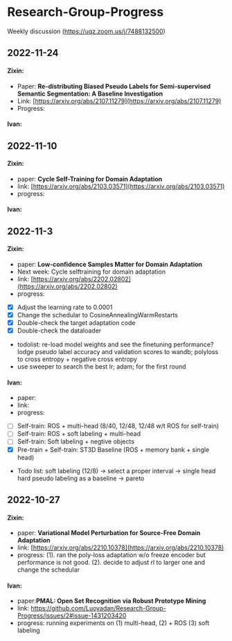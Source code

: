 # Research-Group-Progress
Weekly discussion (https://uqz.zoom.us/j/7488132500)

## 2022-11-24
#### Zixin:
- Paper: **Re-distributing Biased Pseudo Labels for Semi-supervised Semantic Segmentation: A Baseline Investigation**
- Link: [https://arxiv.org/abs/2107.11279](https://arxiv.org/abs/2107.11279)
- Progress:

#### Ivan:


## 2022-11-10
#### Zixin: 
- paper: **Cycle Self-Training for Domain Adaptation**
- link: [https://arxiv.org/abs/2103.03571](https://arxiv.org/abs/2103.03571)
- progress:

#### Ivan:


## 2022-11-3
#### Zixin: 
- paper: **Low-confidence Samples Matter for Domain Adaptation**
- Next week: Cycle selftraining for domain adaptation
- link: [https://arxiv.org/abs/2202.02802](https://arxiv.org/abs/2202.02802)
- progress: 
- [X] Adjust the learning rate to 0.0001
- [X] Change the schedular to CosineAnnealingWarmRestarts
- [X] Double-check the target adaptation code
- [X] Double-check the dataloader
- todolist: re-load model weights and see the finetuning performance? lodge pseudo label accuracy and validation scores to wandb; polyloss to cross entropy + negative cross entropy
- use sweeper to search the best lr; adam; for the first round



#### Ivan: 
- paper: 
- link:
- progress: 
- [ ] Self-train: ROS + multi-head (8/40, 12/48, 12/48 w/t ROS for self-train)
- [ ] Self-train: ROS + soft labeling + multi-head
- [ ] Self-train: Soft labeling + negtive objects 
- [X] Pre-train + Self-train: ST3D Baseline (ROS + memory bank + single head)
- Todo list: soft labeling (12/8) -> select a proper interval -> single head hard pseudo labeling as a baseline -> pareto

## 2022-10-27
#### Zixin: 
- paper: **Variational Model Perturbation for Source-Free Domain Adaptation**
- link: [https://arxiv.org/abs/2210.10378](https://arxiv.org/abs/2210.10378)
- progress: (1). ran the poly-loss adaptation w/o freeze encoder but performance is not good. (2). decide to adjust rl to larger one and change the schedular



#### Ivan: 
- paper:**PMAL: Open Set Recognition via Robust Prototype Mining**
- link: https://github.com/Luoyadan/Research-Group-Progress/issues/2#issue-1431203420
- progress: running experiments on (1) multi-head, (2) + ROS (3) soft labeling


